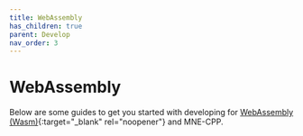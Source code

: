 ```yaml
---
title: WebAssembly
has_children: true
parent: Develop
nav_order: 3
---
```

# WebAssembly

Below are some guides to get you started with developing for [WebAssembly (Wasm)](https://webassembly.org/){:target="_blank" rel="noopener"} and MNE-CPP.